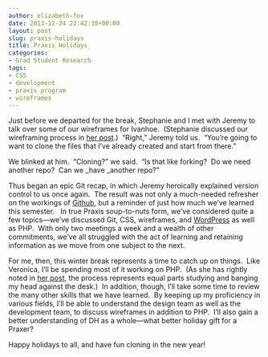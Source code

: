 ```yaml
---
author: elizabeth-fox
date: 2013-12-24 22:42:38+00:00
layout: post
slug: praxis-holidays
title: Praxis Holidays
categories:
- Grad Student Research
tags:
- CSS
- development
- praxis program
- wireframes
---
```


Just before we departed for the break, Stephanie and I met with Jeremy to talk over some of our wireframes for Ivanhoe.  (Stephanie discussed our wireframing process in [her post](http://www.scholarslab.org/grad-student-research/turning-points-in-praxis-new-roles-wire-frames-and-programming-languages/).)  “Right,” Jeremy told us.  “You’re going to want to clone the files that I’ve already created and start from there.”

We blinked at him.  “Cloning?” we said.  “Is that like forking?  Do we need another repo?  Can we _have _another repo?”

Thus began an epic Git recap, in which Jeremy heroically explained version control to us once again.  The result was not only a much-needed refresher on the workings of [Github](https://github.com/), but a reminder of just how much we’ve learned this semester.   In true Praxis soup-to-nuts form, we’ve considered quite a few topics&mdash;we’ve discussed Git, CSS, wireframes, and [WordPress](http://wordpress.org/) as well as PHP.  With only two meetings a week and a wealth of other commitments, we’ve all struggled with the act of learning and retaining information as we move from one subject to the next.

For me, then, this winter break represents a time to catch up on things.  Like Veronica, I’ll be spending most of it working on PHP.  (As she has rightly noted in [her post](http://www.scholarslab.org/grad-student-research/breaking-things-over-winter-break/), the process represents equal parts studying and banging my head against the desk.)  In addition, though, I’ll take some time to review the many other skills that we have learned.  By keeping up my proficiency in various fields, I’ll be able to understand the design team as well as the development team, to discuss wireframes in addition to PHP.  I’ll also gain a better understanding of DH as a whole&mdash;what better holiday gift for a Praxer?

Happy holidays to all, and have fun cloning in the new year!

